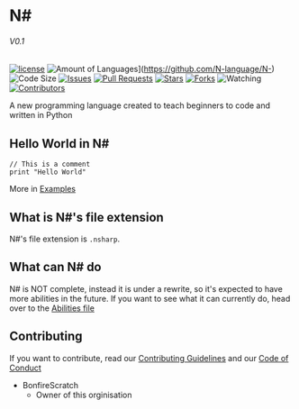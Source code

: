# N#
###### V0.1
[![license](https://img.shields.io/github/license/N-language/N-.svg?style=flat)](/LICENSE)
![Amount of Languages](https://img.shields.io/github/languages/count/N-language/N-.svg?colorB=orange)](https://github.com/N-language/N-)
![Code Size](https://img.shields.io/github/languages/code-size/N-language/N-.svg?colorB=red)
[![Issues](https://img.shields.io/github/issues/N-language/N-.svg?colorB=%23E518D8)](https://github.com/N-language/N-/issues)
[![Pull Requests](https://img.shields.io/github/issues-pr/N-language/N-.svg?colorB=brightgreen)](https://github.com/N-language/N-/pulls)
[![Stars](https://img.shields.io/github/stars/N-language/N-.svg?label=stars&style=flat&colorB=%2355DDC0)](https://github.com/N-language/N-/stargazers)
[![Forks](https://img.shields.io/github/forks/N-language/N-.svg?label=forks&style=flat&colorB=%233B1F2A)](https://github.com/N-language/N-/network/members)
![Watching](https://img.shields.io/github/watchers/solar-language/solar.svg?label=watchers&style=flat&colorB=black)
[![Contributors](https://img.shields.io/github/contributors/N-language/N-.svg?colorB=black)](https://github.com/N-language/N-/contributors)

A new programming language created to teach beginners to code and written in Python

## Hello World in N#
```
// This is a comment
print "Hello World"
```
More in [Examples](/examples)

## What is N#'s file extension
N#'s file extension is `.nsharp`.

## What can N# do
N# is NOT complete, instead it is under a rewrite, so it's expected to have more abilities in the future. If you want to see what it can currently do, head over to the [Abilities file](ABILITIES.md)

## Contributing
If you want to contribute, read our [Contributing Guidelines](CONTRIBUTING.md) and our [Code of Conduct](CODE_OF_CONDUCT.md)

- BonfireScratch
     - Owner of this orginisation
